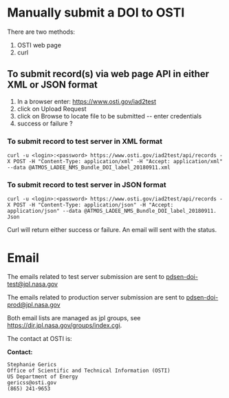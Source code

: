 # Manually submit a DOI to OSTI

There are two methods:
   1. OSTI web page
   2. curl
 
## To  submit record(s) via web page API in either XML or JSON format
 
1. In a browser enter:   https://www.osti.gov/iad2test
2. click on Upload Request
3. click on Browse to locate file to be submitted -- enter credentials
4. success or failure ?
 
 

### To  submit record to test server in XML format
 
    curl -u <login>:<password> https://www.osti.gov/iad2test/api/records -X POST -H "Content-Type: application/xml" -H "Accept: application/xml" --data @ATMOS_LADEE_NMS_Bundle_DOI_label_20180911.xml
 

### To  submit record to test server in JSON format
 
    curl -u <login>:<password> https://www.osti.gov/iad2test/api/records -X POST -H "Content-Type: application/json" -H "Accept: application/json" --data @ATMOS_LADEE_NMS_Bundle_DOI_label_20180911. Json
 
Curl will return either success or failure.  An email will sent with the status. 
 
# Email 

The emails related to test server submission are sent to pdsen-doi-test@jpl.nasa.gov

The emails related to production server submission are sent to pdsen-doi-prod@jpl.nasa.gov

Both email lists are managed as jpl groups, see https://dir.jpl.nasa.gov/groups/index.cgi.

The contact at OSTI is:

**Contact:** 

    Stephanie Gerics
    Office of Scientific and Technical Information (OSTI)
    US Department of Energy
    gericss@osti.gov
    (865) 241-9653
